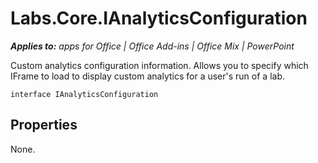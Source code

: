
# Labs.Core.IAnalyticsConfiguration

 _**Applies to:** apps for Office | Office Add-ins | Office Mix | PowerPoint_

Custom analytics configuration information. Allows you to specify which IFrame to load to display custom analytics for a user's run of a lab.

```
interface IAnalyticsConfiguration
```


## Properties

None.

